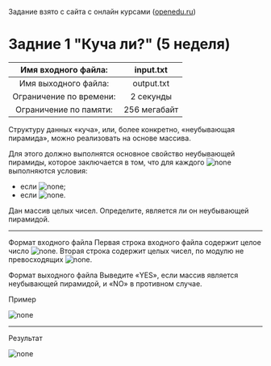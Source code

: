 Задание взято с сайта с онлайн курсами ([openedu.ru](https://courses.openedu.ru))

# Задние 1 "Куча ли?" (5 неделя)
| Имя входного файла: | input.txt |
|:--------------------:|:----------:|
| Имя выходного файла: | output.txt |
| Ограничение по времени: | 2 секунды |
| Ограничение по памяти: | 256 мегабайт |

Структуру данных «куча», или, более конкретно, «неубывающая пирамида», можно реализовать на основе массива.

Для этого должно выполнятся основное свойство неубывающей пирамиды, которое заключается в том, что для каждого ![none](https://github.com/Bloodies/University.Projects/blob/master/Course%202/AaDS%20(Algorithms%20and%20data%20structures)/Algorithms%20Practice%20(ITMO)/Resources/txt_w2_t1_1.png) выполняются условия:

* если ![none](https://github.com/Bloodies/University.Projects/blob/master/Course%202/AaDS%20(Algorithms%20and%20data%20structures)/Algorithms%20Practice%20(ITMO)/Resources/txt_w2_t1_2.png);  
* если ![none](https://github.com/Bloodies/University.Projects/blob/master/Course%202/AaDS%20(Algorithms%20and%20data%20structures)/Algorithms%20Practice%20(ITMO)/Resources/txt_w2_t1_3.png).  

Дан массив целых чисел. Определите, является ли он неубывающей пирамидой.
__________________
Формат входного файла
Первая строка входного файла содержит целое число ![none](https://github.com/Bloodies/University.Projects/blob/master/Course%202/AaDS%20(Algorithms%20and%20data%20structures)/Algorithms%20Practice%20(ITMO)/Resources/txt_w2_t1_3.png). Вторая строка содержит  целых чисел, по модулю не превосходящих ![none](https://github.com/Bloodies/University.Projects/blob/master/Course%202/AaDS%20(Algorithms%20and%20data%20structures)/Algorithms%20Practice%20(ITMO)/Resources/txt_w2_t1_5.png).

Формат выходного файла
Выведите «YES», если массив является неубывающей пирамидой, и «NO» в противном случае.

Пример

![none](https://github.com/Bloodies/University.Projects/blob/master/Course%202/AaDS%20(Algorithms%20and%20data%20structures)/Algorithms%20Practice%20(ITMO)/Resources/format_w2_t1.png)
__________________
Результат

![none](https://github.com/Bloodies/University.Projects/blob/master/Course%202/AaDS%20(Algorithms%20and%20data%20structures)/Algorithms%20Practice%20(ITMO)/Resources/result_w2_t1.png)